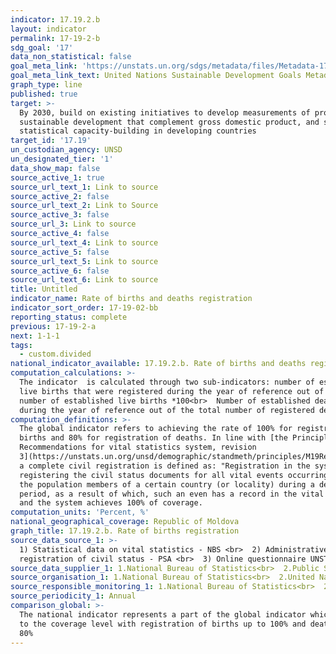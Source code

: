 ```yaml
---
indicator: 17.19.2.b
layout: indicator
permalink: 17-19-2-b
sdg_goal: '17'
data_non_statistical: false
goal_meta_link: 'https://unstats.un.org/sdgs/metadata/files/Metadata-17-19-02a.pdf'
goal_meta_link_text: United Nations Sustainable Development Goals Metadata (pdf 468kB)
graph_type: line
published: true
target: >-
  By 2030, build on existing initiatives to develop measurements of progress on
  sustainable development that complement gross domestic product, and support
  statistical capacity-building in developing countries
target_id: '17.19'
un_custodian_agency: UNSD
un_designated_tier: '1'
data_show_map: false
source_active_1: true
source_url_text_1: Link to source
source_active_2: false
source_url_text_2: Link to Source
source_active_3: false
source_url_3: Link to source
source_active_4: false
source_url_text_4: Link to source
source_active_5: false
source_url_text_5: Link to source
source_active_6: false
source_url_text_6: Link to source
title: Untitled
indicator_name: Rate of births and deaths registration
indicator_sort_order: 17-19-02-bb
reporting_status: complete
previous: 17-19-2-a
next: 1-1-1
tags:
  - custom.divided
national_indicator_available: 17.19.2.b. Rate of births and deaths registration
computation_calculations: >-
  The indicator  is calculated through two sub-indicators: number of established
  live births that were registered during the year of reference out of the total
  number of established live births *100<br>  Number of established deaths
  during the year of reference out of the total number of registered deaths
computation_definitions: >-
  The global indicator refers to achieving the rate of 100% for registration of
  births and 80% for registration of deaths. In line with [the Principles and
  Recommendations for vital statistics system, revision
  3](https://unstats.un.org/unsd/demographic/standmeth/principles/M19Rev3en.pdf),
  a complete civil registration is defined as: "Registration in the system for
  registering the civil status documents for all vital events occurring among
  the population members of a certain country (or locality) during a determined
  period, as a result of which, such an even has a record in the vital register,
  and the system achieves 100% of coverage.
computation_units: 'Percent, %'
national_geographical_coverage: Republic of Moldova
graph_title: 17.19.2.b. Rate of births registration
source_data_source_1: >-
  1) Statistical data on vital statistics - NBS <br>  2) Administrative data on
  registration of civil status - PSA <br>  3) Online questionnaire UNSTATS
source_data_supplier_1: 1.National Bureau of Statistics<br>  2.Public Services Agency
source_organisation_1: 1.National Bureau of Statistics<br>  2.United Nations Statistics Division
source_responsible_monitoring_1: 1.National Bureau of Statistics<br>  2.United Nations Statistics Division
source_periodicity_1: Annual
comparison_global: >-
  The national indicator represents a part of the global indicator which refers
  to the coverage level with registration of births up to 100% and deaths up to
  80%
---
```

